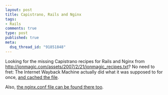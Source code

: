 ```yaml
--- 
layout: post
title: Capistrano, Rails and Nginx
tags: 
- Rails
comments: true
type: post
published: true
meta: 
  dsq_thread_id: "91851848"
---
```

Looking for the missing Capistrano recipes for Rails and Nginx from <a href="http://jonmagic.com/assets/2007/2/21/jonmagic_recipes.txt">http://jonmagic.com/assets/2007/2/21/jonmagic_recipes.txt</a>? No need to fret: The Internet Wayback Machine actually did what it was supposed to for once, <a href="http://web.archive.org/web/20070623030742/http://jonmagic.com/assets/2007/2/21/jonmagic_recipes.txt">and cached the file</a>.

  Also, <a href="http://web.archive.org/web/20070225130819/jonmagic.com/assets/2007/2/21/nginx.conf">the nginx.conf file can be found there too</a>.
